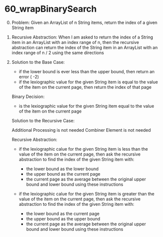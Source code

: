 # 60_wrapBinarySearch

0. Problem: Given an ArrayList of n String items, return the index of a given String item

1. Recursive Abstraction: When I am asked to return the index of a String item in an ArrayList with an index range of n, then the recursive abstraction can return the index of the String item in an ArrayList with an index range of n / 2 using the same directions

2. Solution to the Base Case:
    - if the lower bound is ever less than the upper bound, then return an error ( -2)
    - if the lexiographic value for the given String item is equal to the value of the item on the current page, then return the index of that page
    
    Binary Decision:
      - is the lexiographic value for the given String item equal to the value of the item on the current page
    
    Solution to the Recursive Case:
    
    Additional Processing is not needed
    Combiner Element is not needed
    
    Recursive Abstraction:
      - if the lexiographic calue for the given String item is less than the value of the item on the current page, then ask the recursive abstraction to find the index of the given String item with:
        - the lower bound as the lower bound
        - the upper bound as the current page
        - the current page as the average between the original upper bound and lower bound
      using these instructions
      
      - if the lexiographic calue for the given String item is greater than the value of the item on the current page, then ask the recursive abstraction to find the index of the given String item with:
        - the lower bound as the current page
        - the upper bound as the upper bound
        - the current page as the average between the original upper bound and lower bound
       using these instructions
